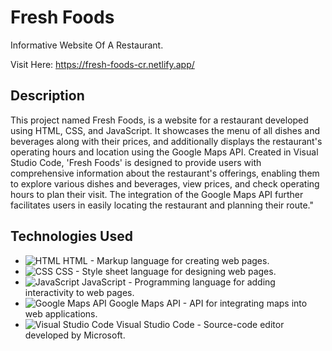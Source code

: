 # Fresh Foods

Informative Website Of A Restaurant.

Visit Here: <a href="https://fresh-foods-cr.netlify.app/" onclick="window.open(this.href); return false;">https://fresh-foods-cr.netlify.app/</a>

## Description

This project named Fresh Foods, is a website for a restaurant developed using HTML, CSS, and JavaScript. It showcases the menu of all dishes and beverages along with their prices, and additionally displays the restaurant's operating hours and location using the Google Maps API. Created in Visual Studio Code, 'Fresh Foods' is designed to provide users with comprehensive information about the restaurant's offerings, enabling them to explore various dishes and beverages, view prices, and check operating hours to plan their visit. The integration of the Google Maps API further facilitates users in easily locating the restaurant and planning their route."

## Technologies Used

- ![HTML](https://img.shields.io/badge/-HTML-E34F26?style=flat-square&logo=html5&logoColor=white) HTML - Markup language for creating web pages.
- ![CSS](https://img.shields.io/badge/-CSS-1572B6?style=flat-square&logo=css3&logoColor=white) CSS - Style sheet language for designing web pages.
- ![JavaScript](https://img.shields.io/badge/-JavaScript-F7DF1E?style=flat-square&logo=javascript&logoColor=black) JavaScript - Programming language for adding interactivity to web pages.
- ![Google Maps API](https://img.shields.io/badge/-Google%20Maps%20API-4285F4?style=flat-square&logo=google-maps&logoColor=white) Google Maps API - API for integrating maps into web applications.
- ![Visual Studio Code](https://img.shields.io/badge/-Visual%20Studio%20Code-007ACC?style=flat-square&logo=visual-studio-code&logoColor=white) Visual Studio Code - Source-code editor developed by Microsoft.
